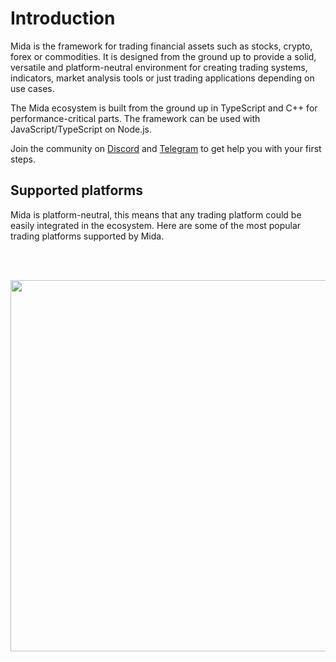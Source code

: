 # Introduction
Mida is the framework for trading financial assets such as stocks,
crypto, forex or commodities. It is designed from the ground up to provide a solid,
versatile and platform-neutral environment for creating trading systems, indicators,
market analysis tools or just trading applications depending on use cases.

The Mida ecosystem is built from the ground up in TypeScript and C++ for
performance-critical parts. The framework can be used with JavaScript/TypeScript
on Node.js.

Join the community on [Discord](https://discord.gg/cKyWTUsr3q) and [Telegram](https://t.me/joinmida)
to get help you with your first steps.
<br>

## Supported platforms
Mida is platform-neutral, this means that any trading platform could
be easily integrated in the ecosystem. Here are some of the most
popular trading platforms supported by Mida.

<br><br>
<p align="center"> 
    <img src="/featured-platforms.svg" alt="" width="594px">
</p>
